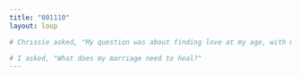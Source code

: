 ```yaml
---
title: "001110"
layout: loop

# Chrissie asked, "My question was about finding love at my age, with my heart, in the middle (maybe) beginning of a global pandemic."

# I asked, "What does my marriage need to heal?"
---
```



